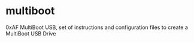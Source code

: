# multiboot
0xAF MultiBoot USB, set of instructions and configuration files to create a MultiBoot USB Drive
